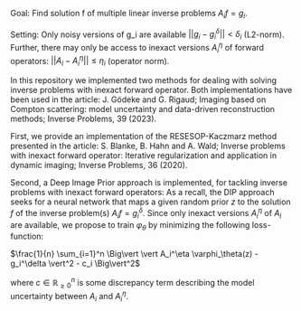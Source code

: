 Goal: Find solution f of multiple linear inverse problems $A_i f = g_i$.

Setting: Only noisy versions of g_i are available $||g_i - g_i^\delta|| < \delta_i$ (L2-norm).
         Further, there may only be access to inexact versions $A_i^\eta$ of forward operators: $||A_i - A_i^\eta|| \leq \eta_i$ (operator norm).

In this repository we implemented two methods for dealing with solving inverse problems with inexact forward operator. Both implementations have been used in the article:
J. Gödeke and G. Rigaud;
Imaging based on Compton scattering: model uncertainty and data-driven reconstruction methods;
Inverse Problems, 39 (2023).

First, we provide an implementation of the RESESOP-Kaczmarz method presented in the article:
S. Blanke, B. Hahn and A. Wald; 
Inverse problems with inexact forward operator: Iterative regularization and application in dynamic imaging;
Inverse Problems, 36 (2020).

Second, a Deep Image Prior approach is implemented, for tackling inverse problems with inexact forward operators:
As a recall, the DIP approach seeks for a neural network that maps a given random prior $z$ to the solution $f$ of the inverse problem(s) $A_i f = g^\delta_i$. Since only inexact versions $A^\eta_i$ of $A_i$ are available, we propose to train $\varphi_\theta$ by minimizing the following loss-function:

$\frac{1}{n} \sum_{i=1}^n \Big\vert \vert A_i^\eta \varphi_\theta(z) - g_i^\delta \vert^2 - c_i \Big\vert^2$

where $c\in \mathbb{R}^n_{\geq 0}$ is some discrepancy term describing the model uncertainty between $A_i$ and $A_i^\eta$.
